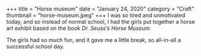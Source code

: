 +++
title = "Horse museum"
date = "January 24, 2020"
category = "Craft"
thumbnail = "horse-museum.jpeg"
+++
I was so tired and unmotivated today, and so instead of normal school, I had the girls put together a horse art exhibit based on the book _Dr. Seuss’s Horse Museum_.

The girls had so much fun, and it gave me a little break, so all-in-all a successful school day.
